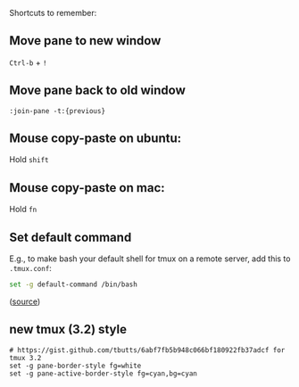 Shortcuts to remember:

## Move pane to new window

`Ctrl-b` + `!`

## Move pane back to old window

`:join-pane -t:{previous}`

## Mouse copy-paste on ubuntu:

Hold `shift`

## Mouse copy-paste on mac:

Hold `fn`

## Set default command

E.g., to make bash your default shell for tmux on a remote server, add this to `.tmux.conf`:

```bash
set -g default-command /bin/bash
```

([source](https://unix.stackexchange.com/a/214086))


## new tmux (3.2) style

```
# https://gist.github.com/tbutts/6abf7fb5b948c066bf180922fb37adcf for tmux 3.2
set -g pane-border-style fg=white
set -g pane-active-border-style fg=cyan,bg=cyan
```
